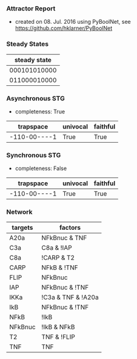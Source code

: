 

### Attractor Report
 * created on 08. Jul. 2016 using PyBoolNet, see https://github.com/hklarner/PyBoolNet

### Steady States
| steady state |
| ------------ | 
| 000101010000 |
| 011000010000 |

### Asynchronous STG
 * completeness: True

| trapspace      | univocal  | faithful  |
| -------------- | --------- | --------- |
| -110-00----1   | True      | True      |

### Synchronous STG
 * completeness: False

| trapspace      | univocal  | faithful  |
| -------------- | --------- | --------- |
| -110-00----1   | True      | True      |

### Network
| targets | factors                                         |
| ------- | ----------------------------------------------- |
| A20a    | NFkBnuc & TNF                                   |
| C3a     | C8a & !IAP                                      |
| C8a     | !CARP & T2 | !CARP & C3a                        |
| CARP    | NFkB & !TNF | !TNF & !C3a | NFkBnuc & !C3a      |
| FLIP    | NFkBnuc                                         |
| IAP     | NFkBnuc & !TNF | !TNF & !C3a | NFkBnuc & !C3a   |
| IKKa    | !C3a & TNF & !A20a                              |
| IkB     | NFkBnuc & !TNF | !TNF & !IKKa | NFkBnuc & !IKKa |
| NFkB    | !IkB                                            |
| NFkBnuc | !IkB & NFkB                                     |
| T2      | TNF & !FLIP                                     |
| TNF     | TNF                                             |

